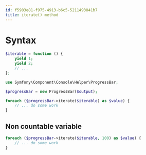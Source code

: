 ```yaml
---
id: f5983e81-f975-4913-b6c5-5211493841b7
title: iterate() method
---
```


# Syntax

``` php
$iterable = function () {
    yield 1;
    yield 2;
    // ...
};
```

``` php
use Symfony\Component\Console\Helper\ProgressBar;

$progressBar = new ProgressBar($output);

foreach ($progressBar->iterate($iterable) as $value) {
    // ... do some work
}
```

## Non countable variable

``` php
foreach ($progressBar->iterate($iterable, 100) as $value) {
    // ... do some work
}
```
